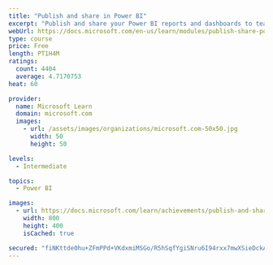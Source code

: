 ```yaml
---
title: "Publish and share in Power BI"
excerpt: "Publish and share your Power BI reports and dashboards to teammates in your organization or to everyone on the web."
webUrl: https://docs.microsoft.com/en-us/learn/modules/publish-share-power-bi/
type: course
price: Free
length: PT1H4M
ratings:
  count: 4404
  average: 4.7170753
heat: 60

provider:
  name: Microsoft Learn
  domain: microsoft.com
  images:
    - url: /assets/images/organizations/microsoft.com-50x50.jpg
      width: 50
      height: 50

levels:
  - Intermediate

topics:
  - Power BI

images:
  - url: https://docs.microsoft.com/learn/achievements/publish-and-share-with-power-bi-desktop-social.png
    width: 800
    height: 400
    isCached: true

secured: "fiNKttde0hu+ZFmPPd+VKdxmiMSGo/R5hSqfYgiSNru6I94rxx7mwXSieDckADk+IC8vIKMvzpvBgvg/dr0URIZOKmn1tJ42xgLwB1Ep/cyONhapoJVPCXP18S6xIwMnURhrBj9AcZ2H3+sQsveJzj1fdB+7yCcZAb/X4wDJmUxjyfKOIbhN98diN6aK/WjC2yfsCtChtWW5QCovWJ6DeDHdyMuMRrS+xCxfWPxGIFuoAtdXA80fM6KtQ0dl6k3Maql9gcUVubeqRpMj4zv2UfnpCB5Repz/LWAzffyOG50wQvCrqsyXt3n+FC1w/D8gyTp+4H0Q/8oDGmtNJAhevcqZmP1Zxxj7z7xt7hh3erhcOQXiiJdEvuVezL3a0TRVukqkAsnYdOEQ3DdCyLaXuMyNY7gwf6amwqJ7lzbHqhE=;86ufPsgnzFvnInOilzsovg=="
---
```


